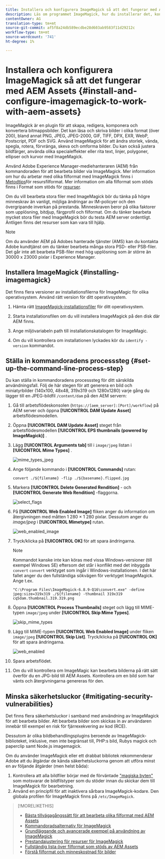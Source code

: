```yaml
---
title: Installera och konfigurera ImageMagick så att det fungerar med AEM Assets
description: Läs om programmet ImageMagick, hur du installerar det, konfigurerar kommandoradsprocessen och använder det för att redigera, skapa och generera miniatyrbilder från bilder.
contentOwner: AG
translation-type: tm+mt
source-git-commit: af5f8a24db589ecdbe28d603ab9583f11d29212c
workflow-type: tm+mt
source-wordcount: '741'
ht-degree: 1%

---
```



# Installera och konfigurera ImageMagick så att det fungerar med AEM Assets {#install-and-configure-imagemagick-to-work-with-aem-assets}

ImageMagick är en plugin för att skapa, redigera, komponera och konvertera bitmappsbilder. Det kan läsa och skriva bilder i olika format (över 200), bland annat PNG, JPEG, JPEG-2000, GIF, TIFF, DPX, EXR, WebP, Postscript, PDF och SVG. Använd ImageMagick för att ändra storlek, vända, spegla, rotera, förvränga, skeva och omforma bilder. Du kan också justera bildfärger, använda olika specialeffekter eller rita text, linjer, polygoner, ellipser och kurvor med ImageMagick.

Använd Adobe Experience Manager-mediehanteraren (AEM) från kommandoraden för att bearbeta bilder via ImageMagick. Mer information om hur du arbetar med olika filformat med ImageMagick finns i [Metodtips](assets-file-format-best-practices.md)för resursfilformat. Mer information om alla filformat som stöds finns i Format som stöds för [resurser](assets-formats.md).

Om du vill bearbeta stora filer med ImageMagick bör du tänka på högre minneskrav än vanligt, möjliga ändringar av IM-policyer och den övergripande inverkan på prestanda. Minneskraven beror på olika faktorer som upplösning, bitdjup, färgprofil och filformat. Om du tänker bearbeta mycket stora filer med ImageMagick bör du testa AEM server ordentligt. Äntligen finns det resurser som kan vara till hjälp.

>[!NOTE]
>
>Om du använder AEM på Adobes hanterade tjänster (AMS) kan du kontakta Adobe kundtjänst om du tänker bearbeta många stora PSD- eller PSB-filer. Det går inte att bearbeta PSB-filer med hög upplösning som är större än 30000 x 23000 pixlar i Experience Manager.

## Installera ImageMagick {#installing-imagemagick}

Det finns flera versioner av installationsfilerna för ImageMagic för olika operativsystem. Använd rätt version för ditt operativsystem.

1. Hämta rätt [ImageMagick-installationsfiler](https://www.imagemagick.org/script/download.php) för ditt operativsystem.
1. Starta installationsfilen om du vill installera ImageMagick på den disk där AEM finns.

1. Ange miljövariabeln path till installationskatalogen för ImageMagic.
1. Om du vill kontrollera om installationen lyckades kör du `identify -version` kommandot.

## Ställa in kommandoradens processsteg {#set-up-the-command-line-process-step}

Du kan ställa in kommandoradens processsteg för ditt särskilda användningsfall. Följ de här stegen för att generera en bild och miniatyrbilder (140x100, 48x48, 319x319 och 1280x1280) varje gång du lägger till en JPEG-bildfil `/content/dam` på den AEM servern:

1. Gå till arbetsflödeskonsolen (`https://[aem_server]:[Port]/workflow`) på AEM server och öppna **[!UICONTROL DAM Update Asset]** arbetsflödesmodellen.
1. Öppna **[!UICONTROL DAM Update Asset]** steget från arbetsflödesmodellen **[!UICONTROL EPS thumbnails (powered by ImageMagick)]** .
1. Lägg **[!UICONTROL Arguments tab]** till i `image/jpeg` listan i **[!UICONTROL Mime Types]** .

   ![mime_types_jpeg](assets/mime_types_jpeg.png)

1. Ange följande kommando i **[!UICONTROL Commands]** rutan:

   `convert ./${filename} -flip ./${basename}.flipped.jpg`

1. Markera **[!UICONTROL Delete Generated Rendition]** - och **[!UICONTROL Generate Web Rendition]** -flaggorna.

   ![select_flags](assets/select_flags.png)

1. På **[!UICONTROL Web Enabled Image]** fliken anger du information om återgivningen med måtten 1 280 × 1 280 pixlar. Dessutom anger du *image/jpeg* i **[!UICONTROL Mimetype]** rutan.

   ![web_enabled_image](assets/web_enabled_image.png)

1. Tryck/klicka på **[!UICONTROL OK]** för att spara ändringarna.

   >[!NOTE]
   >
   >Kommandot kanske inte kan köras med vissa Windows-versioner (till exempel Windows SE) eftersom det står i konflikt med det inbyggda `convert` `convert` verktyget som ingår i Windows-installationen. I det här fallet anger du den fullständiga sökvägen för verktyget ImageMagick. Ange t.ex.
   >
   >`"C:\Program Files\ImageMagick-6.8.9-Q16\convert.exe" -define jpeg:size=319x319 ./${filename} -thumbnail 319x319 cq5dam.thumbnail.319.319.png`

1. Öppna **[!UICONTROL Process Thumbnails]** steget och lägg till MIME-typen `image/jpeg` under **[!UICONTROL Skip Mime Types]**.

   ![skip_mime_types](assets/skip_mime_types.png)

1. Lägg till MIME-typen **[!UICONTROL Web Enabled Image]** under fliken `image/jpeg` **[!UICONTROL Skip List]**. Tryck/klicka på **[!UICONTROL OK]** för att spara ändringarna.

   ![web_enabled](assets/web_enabled.png)

1. Spara arbetsflödet.
1. Om du vill kontrollera om ImageMagic kan bearbeta bilderna på rätt sätt överför du en JPG-bild till AEM Assets. Kontrollera om en bild som har vänts och återgivningarna genereras för den.

## Minska säkerhetsluckor {#mitigating-security-vulnerabilities}

Det finns flera säkerhetsluckor i samband med användning av ImageMagick för att bearbeta bilder. Att bearbeta bilder som skickas in av användaren innebär till exempel en risk för fjärrexekvering av kod (RCE).

Dessutom är olika bildbehandlingsplugins beroende av ImageMagick-biblioteket, inklusive, men inte begränsat till, PHP:s bild, Rubys magick och paperclip samt Node.js imagemagick.

Om du använder ImageMagick eller ett drabbat bibliotek rekommenderar Adobe att du åtgärdar de kända säkerhetsluckorna genom att utföra minst en av följande åtgärder (men helst båda):

1. Kontrollera att alla bildfiler börjar med de förväntade [&quot;magiska byten&quot;](https://en.wikipedia.org/wiki/List_of_file_signatures) som motsvarar de bildfilstyper som du stöder innan du skickar dem till ImageMagick för bearbetning.
1. Använd en principfil för att inaktivera sårbara ImageMagick-kodare. Den globala profilen för ImageMagick finns på `/etc/ImageMagick`.

>[!MORELIKETHIS]
>
>* [Bästa tillvägagångssätt för att bearbeta olika filformat med AEM Assets](assets-file-format-best-practices.md)
>* [Kommandoradsalternativ för ImageMagick](https://www.imagemagick.org/script/command-line-options.php)
>* [Grundläggande och avancerade exempel på användning av ImageMagick](https://www.imagemagick.org/Usage/)
>* [Prestandajustering för resurser för ImageMagick](performance-tuning-guidelines.md)
>* [Fullständig lista över filformat som stöds av AEM Assets](assets-formats.md)
>* [Förstå filformat och minneskostnad för bilder](https://www.scantips.com/basics1d.html)

